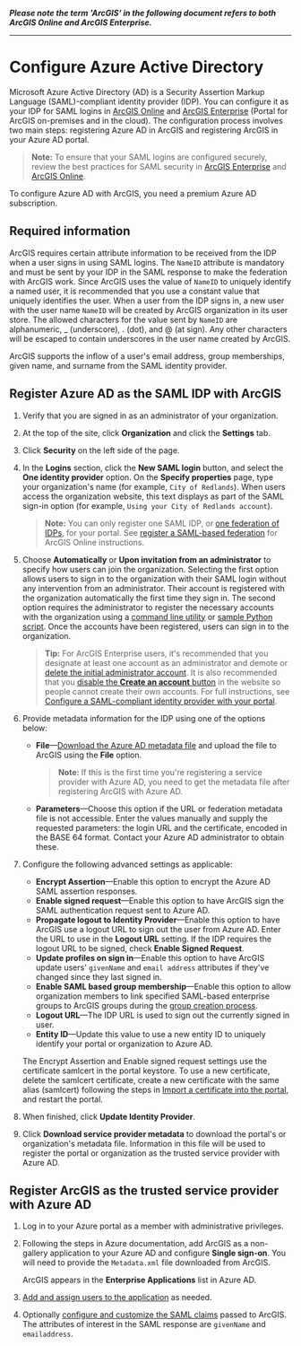 **_Please note the term 'ArcGIS' in the following document refers to both ArcGIS Online and ArcGIS Enterprise._**

----


# Configure Azure Active Directory

Microsoft Azure Active Directory (AD) is a Security Assertion Markup Language (SAML)-compliant identity provider (IDP). You can configure it as your IDP for SAML logins in [ArcGIS Online](https://doc.arcgis.com/en/arcgis-online/administer/saml-logins.htm) and [ArcGIS Enterprise](https://enterprise.arcgis.com/en/portal/latest/administer/windows/configuring-a-saml-compliant-identity-provider-with-your-portal.htm) (Portal for ArcGIS on-premises and in the cloud). The configuration process involves two main steps: registering Azure AD in ArcGIS and registering ArcGIS in your Azure AD portal.

> **Note:** To ensure that your SAML logins are configured securely, review the best practices for SAML security in [ArcGIS Enterprise](https://enterprise.arcgis.com/en/portal/latest/administer/windows/configuring-a-saml-compliant-identity-provider-with-your-portal.htm#ESRI_SECTION1_E8C7F86C02A04A778878B1327C633B36) and [ArcGIS Online](https://doc.arcgis.com/en/arcgis-online/administer/saml-logins.htm#ESRI_SECTION1_E8C7F86C02A04A778878B1327C633B36).

To configure Azure AD with ArcGIS, you need a premium Azure AD subscription.

## Required information

ArcGIS requires certain attribute information to be received from the IDP when a user signs in using SAML logins. The `NameID` attribute is mandatory and must be sent by your IDP in the SAML response to make the federation with ArcGIS work. Since ArcGIS uses the value of `NameID` to uniquely identify a named user, it is recommended that you use a constant value that uniquely identifies the user. When a user from the IDP signs in, a new user with the user name `NameID` will be created by ArcGIS organization in its user store. The allowed characters for the value sent by `NameID` are alphanumeric, _ (underscore), . (dot), and @ (at sign). Any other characters will be escaped to contain underscores in the user name created by ArcGIS.

ArcGIS supports the inflow of a user's email address, group memberships, given name, and surname from the SAML identity provider.

## Register Azure AD as the SAML IDP with ArcGIS

1. Verify that you are signed in as an administrator of your organization.

2. At the top of the site, click **Organization** and click the **Settings** tab.

3. Click **Security** on the left side of the page.

4. In the **Logins** section, click the **New SAML login** button, and select the **One identity provider** option. On the **Specify properties** page, type your organization's name (for example, `City of Redlands`). When users access the organization website, this text displays as part of the SAML sign-in option (for example, `Using your City of Redlands account`).

   > **Note:** You can only register one SAML IDP, or [one federation of IDPs](https://enterprise.arcgis.com/en/portal/latest/administer/windows/configure-a-federation-of-identity-providers.htm), for your portal. See [register a SAML-based federation](https://doc.arcgis.com/en/arcgis-online/administer/saml-logins.htm#ESRI_STEP_BD2FE74A6D9D41D88499035A69801EE6) for ArcGIS Online instructions.

5. Choose **Automatically** or **Upon invitation from an administrator** to specify how users can join the organization. Selecting the first option allows users to sign in to the organization with their SAML login without any intervention from an administrator. Their account is registered with the organization automatically the first time they sign in. The second option requires the administrator to register the necessary accounts with the organization using a [command line utility](https://enterprise.arcgis.com/en/portal/latest/administer/windows/add-members-to-your-portal.htm#ESRI_SECTION1_29AF645AF75140698CA9879C3E059D39) or [sample Python script](https://enterprise.arcgis.com/en/portal/latest/administer/windows/example-add-members-to-the-portal.htm). Once the accounts have been registered, users can sign in to the organization.

   > **Tip:** For ArcGIS Enterprise users, it's recommended that you designate at least one account as an administrator and demote or [delete the initial administrator account](https://enterprise.arcgis.com/en/portal/latest/administer/windows/about-the-initial-administrator-account.htm). It is also recommended that you [disable the **Create an account** button](https://enterprise.arcgis.com/en/portal/latest/administer/windows/add-members-to-your-portal.htm#ESRI_SECTION2_2D990320EC354A559A7081CF91709894) in the  website so people cannot create their own accounts. For full instructions, see [Configure a SAML-compliant identity provider with your portal](https://enterprise.arcgis.com/en/portal/latest/administer/windows/configuring-a-saml-compliant-identity-provider-with-your-portal.htm#ESRI_SECTION1_65AC88E72E2B4CFBBBC061311F9B4EA4).

6. Provide metadata information for the IDP using one of the options below:
   - **File**—[Download the Azure AD metadata file](https://docs.microsoft.com/en-us/azure/active-directory/develop/single-sign-on-saml-protocol#download-the-azure-ad-metadata-or-certificate) and upload the file to ArcGIS using the **File** option.

     > **Note:** If this is the first time you're registering a service provider with Azure AD, you need to get the metadata file after registering ArcGIS with Azure AD.
    
   - **Parameters**—Choose this option if the URL or federation metadata file is not accessible. Enter the values manually and supply the requested parameters: the login URL and the certificate, encoded in the BASE 64 format. Contact your Azure AD administrator to obtain these.

7. Configure the following advanced settings as applicable:
   - **Encrypt Assertion**—Enable this option to encrypt the Azure AD SAML assertion responses.
   - **Enable signed request**—Enable this option to have ArcGIS sign the SAML authentication request sent to Azure AD.
   - **Propagate logout to Identity Provider**—Enable this option to have ArcGIS use a logout URL to sign out the user from Azure AD. Enter the URL to use in the **Logout URL** setting. If the IDP requires the logout URL to be signed, check **Enable Signed Request**.
   - **Update profiles on sign in**—Enable this option to have ArcGIS update users' `givenName` and `email address` attributes if they've changed since they last signed in.
   - **Enable SAML based group membership**—Enable this option to allow organization members to link specified SAML-based enterprise groups to ArcGIS groups during the [group creation process](https://enterprise.arcgis.com/en/portal/latest/administer/windows/create-groups.htm).
   - **Logout URL**—The IDP URL is used to sign out the currently signed in user.
   - **Entity ID**—Update this value to use a new entity ID to uniquely identify your portal or organization to Azure AD.

   The Encrypt Assertion and Enable signed request settings use the certificate samlcert in the portal keystore. To use a new certificate, delete the samlcert certificate, create a new certificate with the same alias (samlcert) following the steps in [Import a certificate into the portal](https://enterprise.arcgis.com/en/portal/latest/administer/windows/import-a-certificate-into-the-portal.htm), and restart the portal.
  
8. When finished, click **Update Identity Provider**.

9. Click **Download service provider metadata** to download the portal's or organization's metadata file. Information in this file will be used to register the portal or organization as the trusted service provider with Azure AD.

## Register ArcGIS as the trusted service provider with Azure AD

1. Log in to your Azure portal as a member with administrative privileges.

2. Following the steps in Azure documentation, add ArcGIS as a non-gallery application to your Azure AD and configure **Single sign-on**. You will need to provide the `Metadata.xml` file downloaded from ArcGIS.

   ArcGIS appears in the **Enterprise Applications** list in Azure AD. 

3. [Add and assign users to the application](https://docs.microsoft.com/en-us/azure/active-directory/develop/single-sign-on-saml-protocol#assign-users-to-the-application) as needed.

4. Optionally [configure and customize the SAML claims](https://docs.microsoft.com/en-us/azure/active-directory/develop/active-directory-saml-claims-customization) passed to ArcGIS. The attributes of interest in the SAML response are `givenName` and `emailaddress`.
